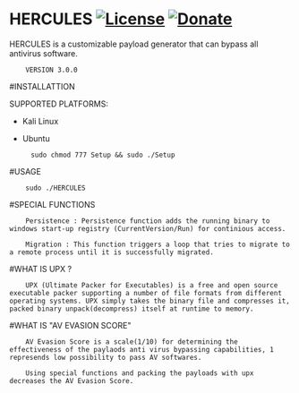 # HERCULES [![License](https://img.shields.io/github/license/mashape/apistatus.svg?maxAge=2592000)](https://raw.githubusercontent.com/EgeBalci/HERCULES/master/LICENSE)  [![Donate](https://img.shields.io/badge/Donate-Patreon-green.svg)](http://patreon.com/user?u=3556027)

HERCULES is a customizable payload generator that can bypass all antivirus software.


		VERSION 3.0.0
		
	
#INSTALLATTION

SUPPORTED PLATFORMS:

- Kali Linux
- Ubuntu


		sudo chmod 777 Setup && sudo ./Setup


#USAGE

		sudo ./HERCULES


#SPECIAL FUNCTIONS


		Persistence : Persistence function adds the running binary to windows start-up registry (CurrentVersion/Run) for continious access.
		
		Migration : This function triggers a loop that tries to migrate to a remote process until it is successfully migrated. 

#WHAT IS UPX ?

		UPX (Ultimate Packer for Executables) is a free and open source executable packer supporting a number of file formats from different operating systems. UPX simply takes the binary file and compresses it, packed binary unpack(decompress) itself at runtime to memory.
		
#WHAT IS "AV EVASION SCORE"

		AV Evasion Score is a scale(1/10) for determining the effectiveness of the paylaods anti virus bypassing capabilities, 1 represends low possibility to pass AV softwares.
		
		Using special functions and packing the payloads with upx decreases the AV Evasion Score.
